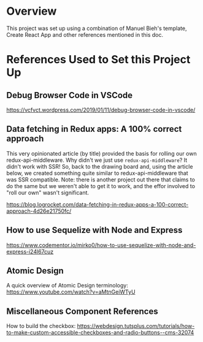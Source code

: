 Overview
========

This project was set up using a combination of Manuel Bieh's template, Create React App
and other references mentioned in this doc.


References Used to Set this Project Up
======================================

Debug Browser Code in VSCode
----------------------------

https://vcfvct.wordpress.com/2019/01/11/debug-browser-code-in-vscode/

Data fetching in Redux apps: A 100% correct approach
----------------------------------------------------

This very opinionated article (by title) provided the basis for rolling our own redux-api-middleware.  Why didn't we just use
`redux-api-middleware`?  It didn't work with SSR!  So, back to the drawing board and, using the article below, we created something
quite similar to redux-api-middleware that was SSR compatible.  Note: there is another project out there that claims to do the same
but we weren't able to get it to work, and the effor involved to "roll our own" wasn't significant.

https://blog.logrocket.com/data-fetching-in-redux-apps-a-100-correct-approach-4d26e21750fc/

How to use Sequelize with Node and Express
------------------------------------------

https://www.codementor.io/mirko0/how-to-use-sequelize-with-node-and-express-i24l67cuz

Atomic Design
-------------

A quick overview of Atomic Design terminology:
https://www.youtube.com/watch?v=aMtnGeiWTyU

Miscellaneous Component References
----------------------------------

How to build the checkbox:
https://webdesign.tutsplus.com/tutorials/how-to-make-custom-accessible-checkboxes-and-radio-buttons--cms-32074
